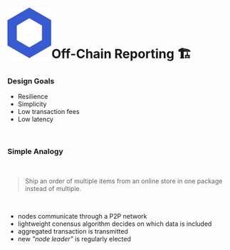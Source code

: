 # <span class="flex"> <img src="/chainlink-symbol-blue.svg" class="w-8 mr-4" />Off-Chain Reporting 🏗</span>

### Design Goals
- Resilience
- Simplicity
- Low transaction fees
- Low latency

<br />

### Simple Analogy

<br />

> Ship an order of multiple items from an online store in one package instead of multiple.

<br />

- nodes communicate through a P2P network
- lightweight conensus algorithm decides on which data is included
- aggregated transaction is transmitted
- new *"node leader"* is regularly elected

<!-- 
# Resilience

# Simplicity
KISS

# Low transaction fees
- ein grossteil der Berechnungen erfolgt Off-Chain
- Minimierung der Kosten selbst bei network congestion

# Low latency
- DeFi trading benoetigt aktuelle Daten
- momentan bei Ethereum in order of minutes

# consensus
- jeder node berichtet ueber seine Beobachtung und signiert diese

# aggregated transaction
- spart gas

# node leader
-->
